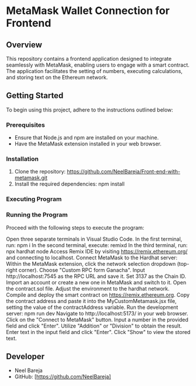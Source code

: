 # MetaMask Wallet Connection for Frontend

## Overview

This repository contains a frontend application designed to integrate seamlessly with MetaMask, enabling users to engage with a smart contract. The application facilitates the setting of numbers, executing calculations, and storing text on the Ethereum network.

## Getting Started

To begin using this project, adhere to the instructions outlined below:

### Prerequisites

- Ensure that Node.js and npm are installed on your machine.
- Have the MetaMask extension installed in your web browser.

### Installation

1. Clone the repository: https://github.com/NeelBareja/Front-end-with-metamask.git
2. Install the required dependencies: npm install


### Executing Program

### Running the Program

Proceed with the following steps to execute the program:

Open three separate terminals in Visual Studio Code.
In the first terminal, run: npm i
In the second terminal, execute: remixd
In the third terminal, run: npx hardhat node
Access Remix IDE by visiting https://remix.ethereum.org/ and connecting to localhost.
Connect MetaMask to the Hardhat server:
Within the MetaMask extension, click the network selection dropdown (top-right corner).
Choose "Custom RPC form Ganacha".
Input http://localhost:7545 as the RPC URL and save it.
Set 3137 as the Chain ID.
Import an account or create a new one in MetaMask and switch to it.
Open the contract.sol file.
Adjust the environment to the hardhat network.
Compile and deploy the smart contract on https://remix.ethereum.org.
Copy the contract address and paste it into the MyCustomMetamask.jsx file, setting the value of the contractAddress variable.
Run the development server: npm run dev
Navigate to http://localhost:5173/ in your web browser.
Click on the "Connect to MetaMask" button.
Input a number in the provided field and click "Enter".
Utilize "Addition" or "Division" to obtain the result.
Enter text in the input field and click "Enter".
Click "Show" to view the stored text.

## Developer

- Neel Bareja
- GitHub: [https://github.com/NeelBareja]
